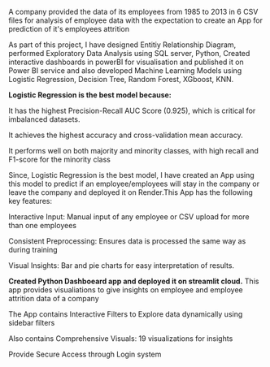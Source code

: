 A company provided the data of its employees from 1985 to 2013 in 6 CSV files for analysis of employee data with the expectation to create an App for prediction of it's employees attrition

As part of this project, I have designed Entitiy Relationship Diagram, performed Exploratory Data Analysis using SQL server, Python, Created interactive dashboards in powerBI for visualisation and published it on Power BI service and also developed Machine Learning Models using Logistic Regression, Decision Tree, Random Forest, XGboost, KNN.

**Logistic Regression is the best model because:**

It has the highest Precision-Recall AUC Score (0.925), which is critical for imbalanced datasets.

It achieves the highest accuracy and cross-validation mean accuracy.

It performs well on both majority and minority classes, with high recall and F1-score for the minority class

Since, Logistic Regression is the best model, I have created an App using this model to predict if an employee/employees will stay in the company or leave the company and deployed it on Render.This App has the following key features: 

Interactive Input: Manual input of any employee or CSV upload for more than one employees

Consistent Preprocessing: Ensures data is processed the same way as during training

Visual Insights: Bar and pie charts for easy interpretation of results.

**Created Python Dashboeard app and deployed it on streamlit cloud.**
This app provides visualiations to give insights on employee and employee attrition data of a company

The App contains Interactive Filters to Explore data dynamically using sidebar filters

Also contains Comprehensive Visuals: 19 visualizations for insights

Provide Secure Access through Login system
